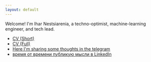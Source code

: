 ```yaml
---
layout: default
---
```


Welcome! I'm Ihar Nestsiarenia, a techno-optimist, machine-learning engineer, and tech lead.

- [CV (Short)](./cv-short.html)
- [CV (Full)](./cv.html)
- [Here I'm sharing some thoughts in the telegram](https://t.me/bayesian_noise)
- [время от времени публикую мысли в LinkedIn](https://www.linkedin.com/in/nesterione/recent-activity/all/)

